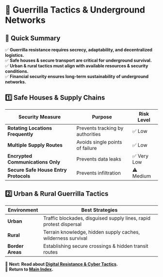 
# 🏴 Guerrilla Tactics & Underground Networks  

## 📜 Quick Summary  
✅ **Guerrilla resistance requires secrecy, adaptability, and decentralized logistics.**  
✅ **Safe houses & secure transport are critical for underground survival.**  
✅ **Urban & rural tactics must align with available resources & security conditions.**  
✅ **Financial security ensures long-term sustainability of underground networks.**  

## 1️⃣ Safe Houses & Supply Chains  
| Security Measure | Purpose | Risk Level |
|-----------------|---------|------------|
| **Rotating Locations Frequently** | Prevents tracking by authorities | ✅ Low |
| **Multiple Supply Routes** | Avoids single points of failure | ✅ Low |
| **Encrypted Communications Only** | Prevents data leaks | ✅ Very Low |
| **Secure Safe House Entry Protocols** | Prevents infiltration | ⚠️ Medium |

## 2️⃣ Urban & Rural Guerrilla Tactics  
| Environment | Best Strategies |
|------------|----------------|
| **Urban** | Traffic blockades, disguised supply lines, rapid protest dispersal |
| **Rural** | Terrain knowledge, hidden supply caches, wilderness survival |
| **Border Areas** | Establishing secure crossings & hidden transit routes |

📌 **Next: Read about [Digital Resistance & Cyber Tactics](digital_resistance.md).**  
📌 **Return to [Main Index](index.md).**  

